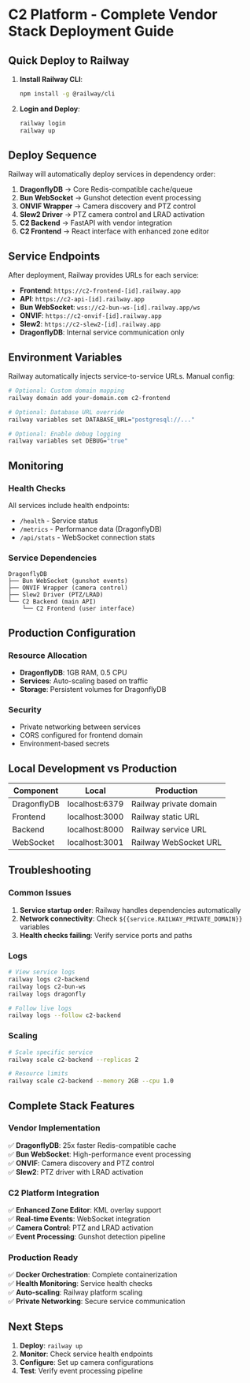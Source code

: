 # C2 Platform - Complete Vendor Stack Deployment Guide

## Quick Deploy to Railway

1. **Install Railway CLI**:
   ```bash
   npm install -g @railway/cli
   ```

2. **Login and Deploy**:
   ```bash
   railway login
   railway up
   ```

## Deploy Sequence

Railway will automatically deploy services in dependency order:

1. **DragonflyDB** → Core Redis-compatible cache/queue
2. **Bun WebSocket** → Gunshot detection event processing  
3. **ONVIF Wrapper** → Camera discovery and PTZ control
4. **Slew2 Driver** → PTZ camera control and LRAD activation
5. **C2 Backend** → FastAPI with vendor integration
6. **C2 Frontend** → React interface with enhanced zone editor

## Service Endpoints

After deployment, Railway provides URLs for each service:

- **Frontend**: `https://c2-frontend-[id].railway.app`
- **API**: `https://c2-api-[id].railway.app` 
- **Bun WebSocket**: `wss://c2-bun-ws-[id].railway.app/ws`
- **ONVIF**: `https://c2-onvif-[id].railway.app`
- **Slew2**: `https://c2-slew2-[id].railway.app`
- **DragonflyDB**: Internal service communication only

## Environment Variables

Railway automatically injects service-to-service URLs. Manual config:

```bash
# Optional: Custom domain mapping
railway domain add your-domain.com c2-frontend

# Optional: Database URL override
railway variables set DATABASE_URL="postgresql://..."

# Optional: Enable debug logging
railway variables set DEBUG="true"
```

## Monitoring

### Health Checks
All services include health endpoints:
- `/health` - Service status
- `/metrics` - Performance data (DragonflyDB)
- `/api/stats` - WebSocket connection stats

### Service Dependencies
```
DragonflyDB
├── Bun WebSocket (gunshot events)
├── ONVIF Wrapper (camera control)
├── Slew2 Driver (PTZ/LRAD)
└── C2 Backend (main API)
    └── C2 Frontend (user interface)
```

## Production Configuration

### Resource Allocation
- **DragonflyDB**: 1GB RAM, 0.5 CPU
- **Services**: Auto-scaling based on traffic
- **Storage**: Persistent volumes for DragonflyDB

### Security
- Private networking between services
- CORS configured for frontend domain
- Environment-based secrets

## Local Development vs Production

| Component | Local | Production |
|-----------|-------|------------|
| DragonflyDB | localhost:6379 | Railway private domain |
| Frontend | localhost:3000 | Railway static URL |
| Backend | localhost:8000 | Railway service URL |
| WebSocket | localhost:3001 | Railway WebSocket URL |

## Troubleshooting

### Common Issues
1. **Service startup order**: Railway handles dependencies automatically
2. **Network connectivity**: Check `${{service.RAILWAY_PRIVATE_DOMAIN}}` variables
3. **Health checks failing**: Verify service ports and paths

### Logs
```bash
# View service logs
railway logs c2-backend
railway logs c2-bun-ws
railway logs dragonfly

# Follow live logs
railway logs --follow c2-backend
```

### Scaling
```bash
# Scale specific service
railway scale c2-backend --replicas 2

# Resource limits
railway scale c2-backend --memory 2GB --cpu 1.0
```

## Complete Stack Features

### Vendor Implementation
✅ **DragonflyDB**: 25x faster Redis-compatible cache  
✅ **Bun WebSocket**: High-performance event processing  
✅ **ONVIF**: Camera discovery and PTZ control  
✅ **Slew2**: PTZ driver with LRAD activation  

### C2 Platform Integration
✅ **Enhanced Zone Editor**: KML overlay support  
✅ **Real-time Events**: WebSocket integration  
✅ **Camera Control**: PTZ and LRAD activation  
✅ **Event Processing**: Gunshot detection pipeline  

### Production Ready
✅ **Docker Orchestration**: Complete containerization  
✅ **Health Monitoring**: Service health checks  
✅ **Auto-scaling**: Railway platform scaling  
✅ **Private Networking**: Secure service communication  

## Next Steps

1. **Deploy**: `railway up`
2. **Monitor**: Check service health endpoints
3. **Configure**: Set up camera configurations
4. **Test**: Verify event processing pipeline